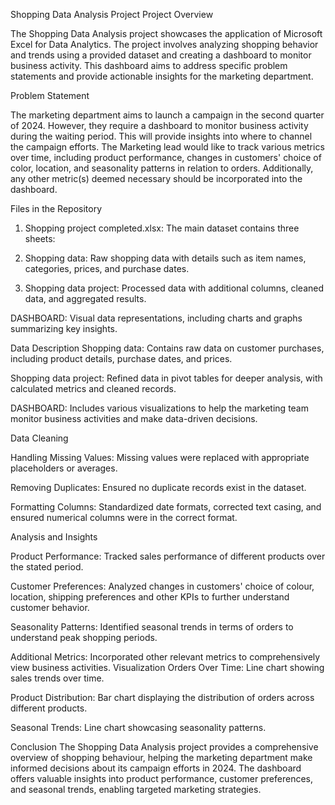 Shopping Data Analysis Project
Project Overview

The Shopping Data Analysis project showcases the application of Microsoft Excel for Data Analytics. The project involves analyzing shopping behavior and trends using a provided dataset and creating a dashboard to monitor business activity.
This dashboard aims to address specific problem statements and provide actionable insights for the marketing department.

Problem Statement

The marketing department aims to launch a campaign in the second quarter of 2024. However, they require a dashboard to monitor business activity during the waiting period.
This will provide insights into where to channel the campaign efforts. The Marketing lead would like to track various metrics over time, including product performance, changes in customers' choice of color, location, 
and seasonality patterns in relation to orders. Additionally, any other metric(s) deemed necessary should be incorporated into the dashboard.

Files in the Repository

1. Shopping project completed.xlsx: The main dataset contains three sheets:

2. Shopping data: Raw shopping data with details such as item names, categories, prices, and purchase dates.

3. Shopping data project: Processed data with additional columns, cleaned data, and aggregated results.

DASHBOARD: Visual data representations, including charts and graphs summarizing key insights.

Data Description
Shopping data: Contains raw data on customer purchases, including product details, purchase dates, and prices.

Shopping data project: Refined data in pivot tables for deeper analysis, with calculated metrics and cleaned records.

DASHBOARD: Includes various visualizations to help the marketing team monitor business activities and make data-driven decisions.

Data Cleaning

Handling Missing Values: Missing values were replaced with appropriate placeholders or averages.

Removing Duplicates: Ensured no duplicate records exist in the dataset.

Formatting Columns: Standardized date formats, corrected text casing, and ensured numerical columns were in the correct format.

Analysis and Insights

Product Performance: Tracked sales performance of different products over the stated period.

Customer Preferences: Analyzed changes in customers' choice of colour, location, shipping preferences and other KPIs to further understand customer behavior.

Seasonality Patterns: Identified seasonal trends in terms of orders to understand peak shopping periods.

Additional Metrics: Incorporated other relevant metrics to comprehensively view business activities.
Visualization
Orders Over Time: Line chart showing sales trends over time.

Product Distribution: Bar chart displaying the distribution of orders across different products.

Seasonal Trends: Line chart showcasing seasonality patterns.

Conclusion
The Shopping Data Analysis project provides a comprehensive overview of shopping behaviour, helping the marketing department make informed decisions about its campaign efforts in 2024.
The dashboard offers valuable insights into product performance, customer preferences, and seasonal trends, enabling targeted marketing strategies.
